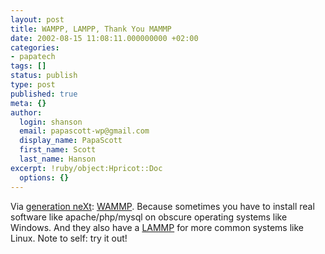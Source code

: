 ```yaml
---
layout: post
title: WAMPP, LAMPP, Thank You MAMMP
date: 2002-08-15 11:08:11.000000000 +02:00
categories:
- papatech
tags: []
status: publish
type: post
published: true
meta: {}
author:
  login: shanson
  email: papascott-wp@gmail.com
  display_name: PapaScott
  first_name: Scott
  last_name: Hanson
excerpt: !ruby/object:Hpricot::Doc
  options: {}
---
```

<p>Via <a href="http://www.x-ploration.de/item00416.php">generation neXt</a>: <a href="http://www.apachefriends.org/wampp-en.html">WAMMP</a>. Because sometimes you have to install real software like apache/php/mysql on obscure operating systems like Windows. And they also have a <a href="http://www.apachefriends.org/lampp-en.html">LAMMP</a> for more common systems like Linux. Note to self: try it out!</p>
